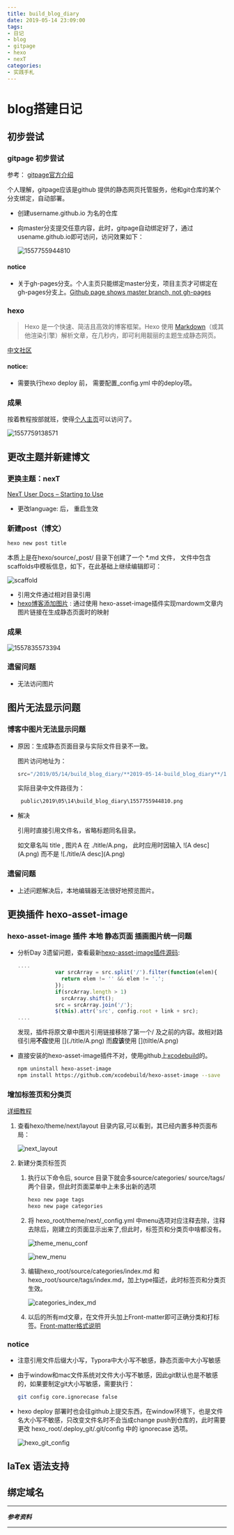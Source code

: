 ```yaml
---
title: build_blog_diary
date: 2019-05-14 23:09:00
tags: 
- 日记 
- blog 
- gitpage 
- hexo 
- nexT
categories: 
- 实践手札 
---
```


# blog搭建日记


##  初步尝试

### gitpage 初步尝试

参考： [gitpage官方介绍][1]

个人理解，gitpage应该是github 提供的静态网页托管服务，他和git仓库的某个分支绑定，自动部署。

- 创建username.github.io 为名的仓库

- 向master分支提交任意内容，此时，gitpage自动绑定好了，通过usename.github.io即可访问，访问效果如下：

  ![1557755944810](2019-05-14-build_blog_diary/1557755944810.png)

#### notice

- 关于gh-pages分支。个人主页只能绑定master分支，项目主页才可绑定在gh-pages分支上。[Github page shows master branch, not gh-pages][5]

### hexo 

> Hexo 是一个快速、简洁且高效的博客框架。Hexo 使用 [Markdown](http://daringfireball.net/projects/markdown/)（或其他渲染引擎）解析文章，在几秒内，即可利用靓丽的主题生成静态网页。

[中文社区][2]

#### notice:

- 需要执行hexo deploy 前， 需要配置_config.yml 中的deploy项。



### 成果

按着教程按部就班，使得[个人主页][3]可以访问了。

![1557759138571](2019-05-14-build_blog_diary/1557759138571.png)

## 更改主题并新建博文

### 更换主题：nexT

[NexT User Docs – Starting to Use][4]

- 更改language:  后， 重启生效

### 新建post（博文）

```sh
hexo new post title
```

本质上是在hexo/source/_post/ 目录下创建了一个 *.md 文件， 文件中包含scaffolds中模板信息，如下，在此基础上继续编辑即可：

![scaffold](2019-05-14-build_blog_diary/scaffold.png)



- 引用文件通过相对目录引用
- [hexo博客添加图片][6] : 通过使用 hexo-asset-image插件实现mardowm文章内图片链接在生成静态页面时的映射

### 成果

![1557835573394](2019-05-14-build_blog_diary/1557835573394.png)
### 遗留问题

- 无法访问图片

## 图片无法显示问题

### 博客中图片无法显示问题

- 原因：生成静态页面目录与实际文件目录不一致。

  图片访问地址为： 

  ```js
  src="/2019/05/14/build_blog_diary/**2019-05-14-build_blog_diary**/1557755944810.png"
  ```

  实际目录中文件路径为：

  ```sh
   public\2019\05\14\build_blog_diary\1557755944810.png
  ```

- 解决

  引用时直接引用文件名，省略标题同名目录。

  如文章名叫 title , 图片A 在 ./title/A.png， 此时应用时因输入 \!\[A desc\]\(A.png\) 而不是 \!\[./title/A desc\]\(A.png\)

### 遗留问题

- 上述问题解决后，本地编辑器无法很好地预览图片。

## 更换插件 hexo-asset-image

### hexo-asset-image 插件 本地 静态页面 插画图片统一问题

- 分析Day 3遗留问题，查看最新[hexo-asset-image插件源码](https://github.com/xcodebuild/hexo-asset-image/blob/master/index.js):

  ```javascript
  ....
  			  var srcArray = src.split('/').filter(function(elem){
  				return elem != '' && elem != '.';
  			  });
  			  if(srcArray.length > 1)
  				srcArray.shift();
  			  src = srcArray.join('/');
  			  $(this).attr('src', config.root + link + src);
  ....
  ```

  发现，插件将原文章中图片引用链接移除了第一个/ 及之前的内容。故相对路径引用**不应**使用 \[\]\(./title/A.png\) 而**应该**使用  \[\]\(tiltle/A.png\)

- 直接安装的hexo-asset-image插件不对，使用github上[xcodebuild](https://github.com/xcodebuild)的。

  ```sh
  npm uninstall hexo-asset-image
  npm install https://github.com/xcodebuild/hexo-asset-image --save
  ```

### 增加标签页和分类页

[详细教程](http://theme-next.iissnan.com/theme-settings.html)

1. 查看hexo/theme/next/layout 目录内容,可以看到，其已经内置多种页面布局：

   ![next_layout](2019-05-14-build_blog_diary/next_layout.png)

2. 新建分类页标签页

   1. 执行以下命令后, source 目录下就会多source/categories/
      source/tags/两个目录，但此时页面菜单中上未多出新的选项

      ```sh
      hexo new page tags
      hexo new page categories
      ```

   2. 将 hexo_root/theme/next/_config.yml 中menu选项对应注释去除，注释去除后，刚建立的页面显示出来了,但此时，标签页和分类页中啥都没有。

      ![theme_menu_conf](2019-05-14-build_blog_diary/theme_menu_config.png)

      ![new_menu](2019-05-14-build_blog_diary/new_menu.png)

   3. 编辑hexo_root/source/categories/index.md 和 hexo_root/source/tags/index.md，加上type描述，此时标签页和分类页生效。

      ![categories_index_md](2019-05-14-build_blog_diary/categories_index_md.png)

   4. 以后的所有md文章，在文件开头加上Front-matter即可正确分类和打标签。[Front-matter格式说明](https://hexo.io/zh-cn/docs/front-matter.html#%E5%88%86%E7%B1%BB%E5%92%8C%E6%A0%87%E7%AD%BE)

### notice

- 注意引用文件后缀大小写，Typora中大小写不敏感，静态页面中大小写敏感

- 由于window和mac文件系统对文件大小写不敏感，因此git默认也是不敏感的，如果要制定git大小写敏感，需要执行：

  ```sh
  git config core.ignorecase false
  ```

- hexo deploy 部署时也会往github上提交东西，在window环境下，也是文件名大小写不敏感，只改变文件名时不会当成change push到仓库的，此时需要更改 hexo_root/.deploy_git/.git/config 中的 ignorecase 选项。

  ![hexo_git_config](2019-05-14-build_blog_diary/hexo_git_config.png)



## laTex 语法支持

## 绑定域名



----

***参考资料***

[1]:https://pages.github.com/
[2]: https://hexo.io/zh-cn/docs/
[3]:  https://neversn.github.io/
[4]:https://theme-next.org/docs/getting-started/

[5]: https://stackoverflow.com/questions/25559292/github-page-shows-master-branch-not-gh-pages
[6]:https://www.jianshu.com/p/cf0628478a4e



---
